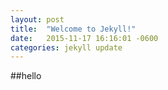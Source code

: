 ```yaml
---
layout: post
title:  "Welcome to Jekyll!"
date:   2015-11-17 16:16:01 -0600
categories: jekyll update
---
```


##hello